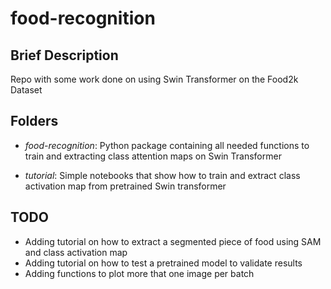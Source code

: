 # food-recognition

## Brief Description
Repo with some work done on using Swin Transformer on the Food2k Dataset

## Folders
- *food-recognition*: Python package containing all needed functions to train and extracting class attention maps on Swin Transformer

- *tutorial*: Simple notebooks that show how to train and extract class activation map from pretrained Swin transformer

## TODO

- Adding tutorial on how to extract a segmented piece of food using SAM and class activation map
- Adding tutorial on how to test a pretrained model to validate results
- Adding functions to plot more that one image per batch